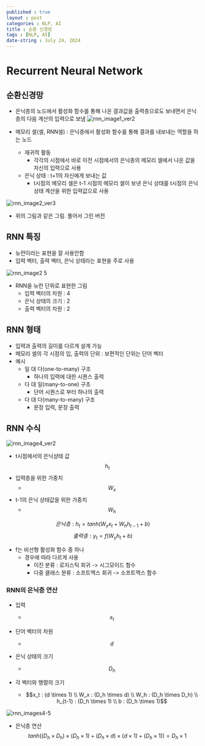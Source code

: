 ```yaml
---
published : true
layout : post
categories : NLP, AI
title : 순환 신경망
tags : [NLP, AI]
date-string : July 24, 2024
---
```


# Recurrent Neural Network
## 순환신경망
- 은닉층의 노드에서 활성화 함수를 통해 나온 결과값을 출력층으로도 보내면서 은닉층의 다음 계산의 입력으로 보냄
![rnn_image1_ver2](https://github.com/user-attachments/assets/411525b8-99e0-4758-a0c3-8c68859e0692)

- 메모리 셀(셀, RNN셀) : 은닉층에서 활성화 함수를 통해 결과를 내보내는 역할을 하는 노드
  - 재귀적 활동
    - 각각의 시점에서 바로 이전 시점에서의 은닉층의 메모리 셀에서 나온 값을 자신의 입력으로 사용
  - 은닉 상태 : t+1의 자신에게 보내는 값
    - t시점의 메모리 셀은 t-1 시점의 메모리 셀이 보낸 은닉 상태를 t시점의 은닉 상태 계산을 위한 입력값으로 사용

![rnn_image2_ver3](https://github.com/user-attachments/assets/322f9ae3-f733-467d-818c-51cea604ace8)
- 위의 그림과 같은 그림. 풀어서 그린 버전

## RNN 특징
- 뉴런이라는 표현을 잘 사용안함
- 입력 벡터, 출력 벡터, 은닉 상태라는 표현을 주로 사용

![rnn_image2 5](https://github.com/user-attachments/assets/3d3a4a1f-d907-478d-8033-5a1f6baa4b63)
- RNN을 뉴런 단위로 표현한 그림
  - 입력 벡터의 차원 : 4
  - 은닉 상태의 크기 : 2
  - 출력 벡터의 차원 : 2

## RNN 형태
- 입력과 출력의 길이를 다르게 설계 가능
- 메모리 셀의 각 시점의 입, 출력의 단위 : 보편적인 단위는 단어 벡터
- 예시
  - 일 대 다(one-to-many) 구조
    - 하나의 입력에 대한 시퀀스 출력
  - 다 대 일(many-to-one) 구조
    - 단어 시퀀스로 부터 하나의 출력
  - 다 대 다(many-to-many) 구조
    - 문장 입력, 문장 출력

## RNN 수식
![rnn_image4_ver2](https://github.com/user-attachments/assets/5345ee9a-26a6-4522-a81c-8a9c4a7cb8c4)

- t시점에서의 은닉상태 값
$$h_t$$
- 입력층을 위한 가중치
  - $$W_x$$
- t-1의 은닉 상태값을 위한 가중치
  - $$W_h$$

$$은닉층:h_t = tanh(W_xx_t+W_hh_{t-1} + b)$$
$$출력층:y_t = f(W_yh_t+b)$$
- f는 비선형 활성화 함수 중 하나
  - 경우에 따라 다르게 사용
    - 이진 분류 : 로지스틱 회귀 -> 시그모이드 함수
    - 다중 클래스 분류 : 소프트맥스 회귀 -> 소프트맥스 함수

### RNN의 은닉층 연산
- 입력
  - $$x_t$$
- 단어 벡터의 차원
  - $$d$$
- 은닉 상태의 크기
  - $$D_h$$

- 각 벡터와 행렬의 크기
  - $$x_t : (d \times 1) \\
      W_x : (D_h \times d) \\
      W_h : (D_h \times D_h) \\
      h_{t-1} : (D_h \times 1) \\
      b : (D_h \times 1)$$

![rnn_images4-5](https://github.com/user-attachments/assets/f53deb8b-258e-4351-acc0-74961e9e90f8)


- 은닉층 연산
$$tanh((D_h \times D_h) \times (D_h \times 1) + (D_h \times d) \times (d \times 1) + (D_h \times 1)) = D_h \times 1$$
